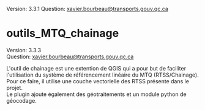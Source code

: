 Version: 3.3.1
Question: xavier.bourbeau@transports.gouv.qc.ca

# outils_MTQ_chainage
Version: 3.3.3<br>
Question: xavier.bourbeau@transports.gouv.qc.ca<br>

L'outil de chainage est une extention de QGIS qui a pour but de faciliter l'utilisation du système de référencement linéaire du MTQ (RTSS/Chainage).<br>
Pour ce faire, il utilise une couche vectorielle des RTSS présente dans le projet.<br>
Le plugin ajoute également des géotraitements et un module python de géocodage.<br>
